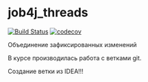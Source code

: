 # job4j_threads

[![Build Status](https://app.travis-ci.com/dheaven92/job4j_threads.svg?branch=master)](https://app.travis-ci.com/dheaven92/job4j_threads)
[![codecov](https://codecov.io/gh/dheaven92/job4j_threads/branch/master/graph/badge.svg?token=XZI2ENKT6D)](https://codecov.io/gh/dheaven92/job4j_threads)

Объединение зафиксированных изменений

В курсе производилась работа с ветками git.

Создание ветки из IDEA!!!